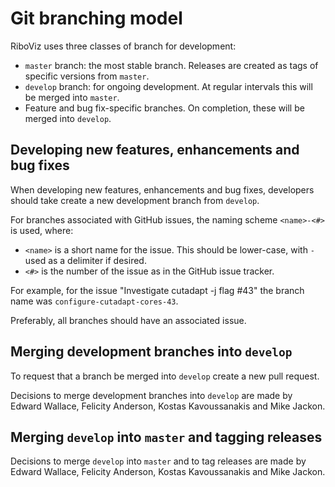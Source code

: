 # Git branching model

RiboViz uses three classes of branch for development:

* `master` branch: the most stable branch. Releases are created as tags of specific versions from `master`.
* `develop` branch: for ongoing development. At regular intervals this will be merged into `master`.
* Feature and bug fix-specific branches. On completion, these will be merged into `develop`.

## Developing new features, enhancements and bug fixes

When developing new features, enhancements and bug fixes, developers should take create a new development branch from `develop`.

For branches associated with GitHub issues, the naming scheme `<name>-<#>` is used, where:

* `<name>` is a short name for the issue. This should be lower-case, with `-` used as a delimiter if desired.
* `<#>` is the number of the issue as in the GitHub issue tracker.

For example, for the issue "Investigate cutadapt -j flag #43" the branch name was `configure-cutadapt-cores-43`.

Preferably, all branches should have an associated issue.

## Merging development branches into `develop`

To request that a branch be merged into `develop` create a new pull request.

Decisions to merge development branches into `develop` are made by Edward Wallace, Felicity Anderson, Kostas Kavoussanakis and Mike Jackon.

## Merging `develop` into `master` and tagging releases

Decisions to merge `develop` into `master` and to tag releases are made by Edward Wallace, Felicity Anderson, Kostas Kavoussanakis and Mike Jackon.
